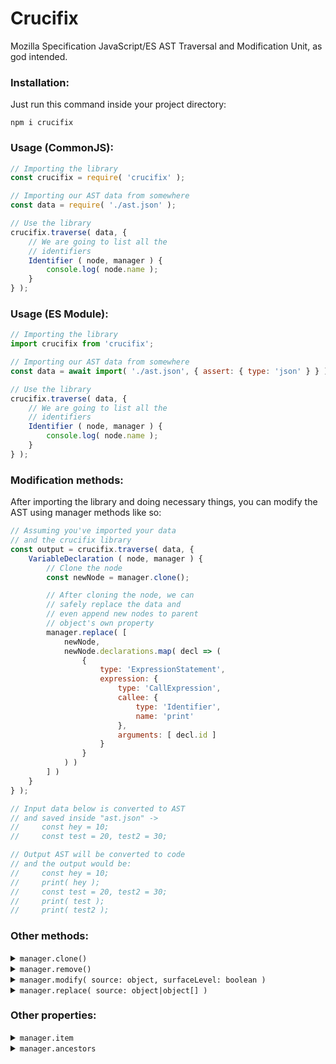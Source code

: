 # Crucifix
Mozilla Specification JavaScript/ES AST Traversal and Modification Unit, as god intended.

### Installation:
Just run this command inside your project directory:
```
npm i crucifix
```


### Usage (CommonJS):
```js
// Importing the library
const crucifix = require( 'crucifix' );

// Importing our AST data from somewhere
const data = require( './ast.json' );

// Use the library
crucifix.traverse( data, {
    // We are going to list all the
    // identifiers
    Identifier ( node, manager ) {
        console.log( node.name );
    }
} );
```

### Usage (ES Module):
```js
// Importing the library
import crucifix from 'crucifix';

// Importing our AST data from somewhere
const data = await import( './ast.json', { assert: { type: 'json' } } );

// Use the library
crucifix.traverse( data, {
    // We are going to list all the
    // identifiers
    Identifier ( node, manager ) {
        console.log( node.name );
    }
} );
```

### Modification methods:
After importing the library and doing necessary things, you can modify the AST using manager methods like so:
```js
// Assuming you've imported your data
// and the crucifix library
const output = crucifix.traverse( data, {
    VariableDeclaration ( node, manager ) {
        // Clone the node
        const newNode = manager.clone();

        // After cloning the node, we can
        // safely replace the data and
        // even append new nodes to parent
        // object's own property
        manager.replace( [
            newNode,
            newNode.declarations.map( decl => (
                {
                    type: 'ExpressionStatement',
                    expression: {
                        type: 'CallExpression',
                        callee: {
                            type: 'Identifier',
                            name: 'print'
                        },
                        arguments: [ decl.id ]
                    }
                }
            ) )
        ] )
    }
} );

// Input data below is converted to AST
// and saved inside "ast.json" ->
//     const hey = 10;
//     const test = 20, test2 = 30;

// Output AST will be converted to code
// and the output would be:
//     const hey = 10;
//     print( hey );
//     const test = 20, test2 = 30;
//     print( test );
//     print( test2 );
```

### Other methods:
<details>
    <summary><code>manager.clone()</code></summary>
    <blockquote>Clones the node for user to do changes that does not affect the original node.</blockquote>
</details>
<details>
    <summary><code>manager.remove()</code></summary>
    <blockquote>Removes the node from the list or the property itself.</blockquote>
</details>
<details>
    <summary><code>manager.modify( source: object, surfaceLevel: boolean )</code></summary>
    <blockquote>Modifies the current property. When <code>surfaceLevel</code> is true, it copies the properties of source directly to the current property, otherwise it recursively scans through the objects to deeply modify without directly modifying the property itself.</blockquote>
</details>
<details>
    <summary><code>manager.replace( source: object|object[] )</code></summary>
    <blockquote>Replaces the current property. When an array is given, it flats out the array to append nodes to the parent object's property.</blockquote>
</details>

### Other properties:
<details>
    <summary><code>manager.item</code></summary>
    <blockquote>Returns the current node.</blockquote>
</details>
<details>
    <summary><code>manager.ancestors</code></summary>
    <blockquote>Returns the list of ancestors of the current node.</blockquote>
</details>
